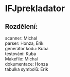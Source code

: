 # IFJprekladator
## Rozdělení:
scanner: Michal<br/>
parser: Honza, Erik<br/>
generátor kodu: Kuba<br/>
testování: Kuba<br/>
Makefile: Michal<br/>
dokumentace: Honza<br/>
tabulka symbolů: Erik<br/>